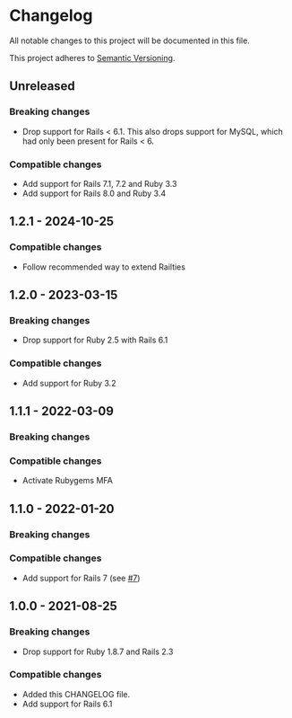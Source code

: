 # Changelog
All notable changes to this project will be documented in this file.

This project adheres to [Semantic Versioning](http://semver.org/spec/v2.0.0.html).


## Unreleased

### Breaking changes
- Drop support for Rails < 6.1. This also drops support for MySQL, which had only been present for Rails < 6.

### Compatible changes

- Add support for Rails 7.1, 7.2 and Ruby 3.3
- Add support for Rails 8.0 and Ruby 3.4


## 1.2.1 - 2024-10-25

### Compatible changes

* Follow recommended way to extend Railties


## 1.2.0 - 2023-03-15

### Breaking changes

* Drop support for Ruby 2.5 with Rails 6.1

### Compatible changes

* Add support for Ruby 3.2


## 1.1.1 - 2022-03-09

### Breaking changes

### Compatible changes

* Activate Rubygems MFA


## 1.1.0 - 2022-01-20

### Breaking changes

### Compatible changes

* Add support for Rails 7 (see [#7](https://github.com/makandra/has_defaults/issues/7))


## 1.0.0 - 2021-08-25

### Breaking changes

- Drop support for Ruby 1.8.7 and Rails 2.3

### Compatible changes

- Added this CHANGELOG file.
- Add support for Rails 6.1 
